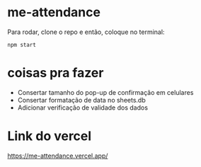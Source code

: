 # me-attendance
Para rodar, clone o repo e então, coloque no terminal: 

`npm start`

# coisas pra fazer
- Consertar tamanho do pop-up de confirmação em celulares
- Consertar formatação de data no sheets.db
- Adicionar verificação de validade dos dados

# Link do vercel
https://me-attendance.vercel.app/
